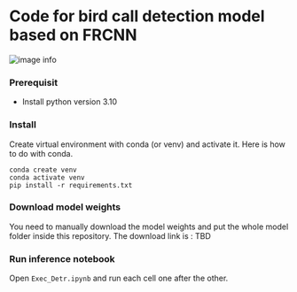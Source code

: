 # Code for bird call detection model based on FRCNN

![image info](./demo_results/emb_ort.png)

### Prerequisit
- Install python version 3.10

### Install
Create virtual environment with conda (or venv) and activate it.
Here is how to do with conda.

```
conda create venv
conda activate venv
pip install -r requirements.txt
```

### Download model weights
You need to manually download the model weights and put the whole model folder inside this repository. 
The download link is : 
TBD

### Run inference notebook
Open `Exec_Detr.ipynb` and run each cell one after the other.




